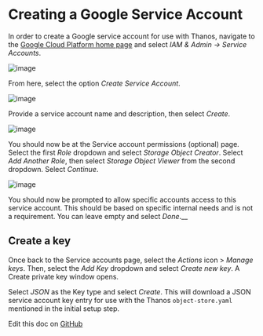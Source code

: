 Creating a Google Service Account
=================================

In order to create a Google service account for use with Thanos, navigate to the [Google Cloud Platform home page](https://console.cloud.google.com/getting-started) and select *IAM & Admin -> Service Accounts*.

![image](https://user-images.githubusercontent.com/334480/66667677-95094780-ec21-11e9-860f-fe3edcbb0d4c.png)

From here, select the option *Create Service Account*.

![image](https://user-images.githubusercontent.com/334480/66667734-b4a07000-ec21-11e9-9683-de7600806910.png)

Provide a service account name and description, then select _Create_.

![image](https://user-images.githubusercontent.com/334480/66667856-faf5cf00-ec21-11e9-817d-65c2dad92af4.png)

You should now be at the Service account permissions (optional) page. Select the first _Role_ dropdown and select *Storage Object Creator*. Select _Add Another Role_, then select _Storage Object Viewer_ from the second dropdown. Select _Continue_.

![image](https://user-images.githubusercontent.com/334480/66667955-2ed0f480-ec22-11e9-90cb-b160b8170aa4.png)

You should now be prompted to allow specific accounts access to this service account. This should be based on specific internal needs and is not a requirement. You can leave empty and select _Done_.__

## Create a key
Once back to the Service accounts page, select the _Actions_ icon > _Manage keys_. Then, select the _Add Key_ dropdown and select _Create new key_. A Create private key window opens.

Select _JSON_ as the Key type and select _Create_. This will download a JSON service account key entry for use with the Thanos `object-store.yaml` mentioned in the initial setup step.

Edit this doc on [GitHub](https://github.com/kubecost/docs/blob/main/google-service-account-thanos.md)

<!--- {"article":"4407601817495","section":"4402815680407","permissiongroup":"1500001277122"} --->

